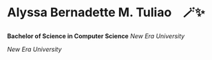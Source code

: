 <h1> Alyssa Bernadette M. Tuliao &nbsp;&nbsp;  🪄✨ </h1
<p><b>Bachelor of Science in Computer Science</b>
<i>New Era University</i></p>
<p><i>New Era University</i></p>
